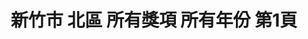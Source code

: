 ---
title: "新竹市 北區 所有獎項 所有年份 第1頁"
description: "新竹市 北區 所有獎項 所有年份 獲獎餐廳 第1頁"
keywords:
  - 美食競賽
  - 台灣美食
  - 美食精選
datePublished: "2025-06-30"
dateModified: "2025-07-04"
city: "新竹市"
district: "北區"
award: "所有獎項"
year: "所有年份"
page: 1
count: 1

restaurants:
  - name: "岩漿漢方麻辣火鍋-新竹經國店"
    city: "新竹市"
    district: "北區"
    address: "300新竹市北區東大路二段78號"
    phone: "035357618"
    geo: "24.813703999959007, 120.96791033433041"
    link: "新竹市/北區/岩漿漢方麻辣火鍋-新竹經國店"
    google_map: "https://maps.app.goo.gl/NWiEifXXsG631pcH7"
    footinder: "https://footinder.com.tw/%e6%96%b0%e7%ab%b9%e5%b8%82%e5%8c%97%e5%8d%80/130148/"
    award:
    - name: "台北國際牛肉麵節"
      year: "2024"
---